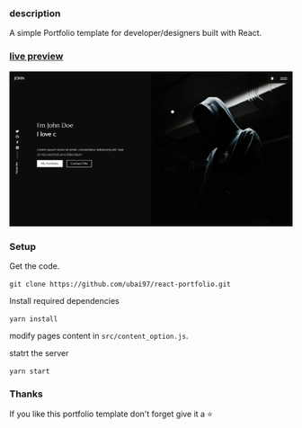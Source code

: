 ### description

A simple Portfolio template for developer/designers built with React. 

### [live preview](https://ubaim.github.io/react-portfolio/)

![react portfoiio](src/assets/images/react-porfolio.png)

### Setup

Get the code.

 `git clone https://github.com/ubai97/react-portfolio.git`
 
Install required dependencies

`yarn install`

modify pages content in  `src/content_option.js`.

statrt the server

`yarn start`

### Thanks
If you like this portfolio template don't forget give it a ⭐ 
 


